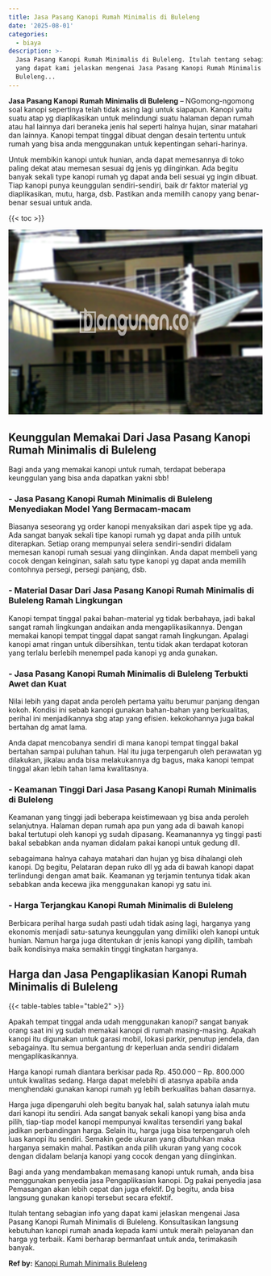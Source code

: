 ```yaml
---
title: Jasa Pasang Kanopi Rumah Minimalis di Buleleng
date: '2025-08-01'
categories:
  - biaya
description: >-
  Jasa Pasang Kanopi Rumah Minimalis di Buleleng. Itulah tentang sebagian info
  yang dapat kami jelaskan mengenai Jasa Pasang Kanopi Rumah Minimalis di
  Buleleng...
---
```


**Jasa Pasang Kanopi Rumah Minimalis di Buleleng** – NGomong-ngomong soal kanopi sepertinya telah tidak asing lagi untuk siapapun. Kanopi yaitu suatu atap yg diaplikasikan untuk melindungi suatu halaman depan rumah atau hal lainnya dari beraneka jenis hal seperti halnya hujan, sinar matahari dan lainnya. Kanopi tempat tinggal dibuat dengan desain tertentu untuk rumah yang bisa anda menggunakan untuk kepentingan sehari-harinya.

Untuk membikin kanopi untuk hunian, anda dapat memesannya di toko paling dekat atau memesan sesuai dg jenis yg diinginkan. Ada begitu banyak sekali type kanopi rumah yg dapat anda beli sesuai yg ingin dibuat. Tiap kanopi punya keunggulan sendiri-sendiri, baik dr faktor material yg diaplikasikan, mutu, harga, dsb. Pastikan anda memilih canopy yang benar-benar sesuai untuk anda.

{{< toc >}}

![Jasa Pasang Kanopi Rumah Minimalis di Buleleng](/images/harga-kanopi-minimalis-03.png)

## Keunggulan Memakai Dari Jasa Pasang Kanopi Rumah Minimalis di Buleleng

Bagi anda yang memakai kanopi untuk rumah, terdapat beberapa keunggulan yang bisa anda dapatkan yakni sbb!

### \- Jasa Pasang Kanopi Rumah Minimalis di Buleleng Menyediakan Model Yang Bermacam-macam

Biasanya seseorang yg order kanopi menyaksikan dari aspek tipe yg ada. Ada sangat banyak sekali tipe kanopi rumah yg dapat anda pilih untuk diterapkan. Setiap orang mempunyai selera sendiri-sendiri didalam memesan kanopi rumah sesuai yang diinginkan. Anda dapat membeli yang cocok dengan keinginan, salah satu type kanopi yg dapat anda memilih contohnya persegi, persegi panjang, dsb.

### \- Material Dasar Dari Jasa Pasang Kanopi Rumah Minimalis di Buleleng Ramah Lingkungan

Kanopi tempat tinggal pakai bahan-material yg tidak berbahaya, jadi bakal sangat ramah lingkungan andaikan anda mengaplikasikannya. Dengan memakai kanopi tempat tinggal dapat sangat ramah lingkungan. Apalagi kanopi amat ringan untuk dibersihkan, tentu tidak akan terdapat kotoran yang terlalu berlebih menempel pada kanopi yg anda gunakan.

### \- Jasa Pasang Kanopi Rumah Minimalis di Buleleng Terbukti Awet dan Kuat

Nilai lebih yang dapat anda peroleh pertama yaitu berumur panjang dengan kokoh. Kondisi ini sebab kanopi gunakan bahan-bahan yang berkualitas, perihal ini menjadikannya sbg atap yang efisien. kekokohannya juga bakal bertahan dg amat lama.

Anda dapat mencobanya sendiri di mana kanopi tempat tinggal bakal bertahan sampai puluhan tahun. Hal itu juga terpengaruh oleh perawatan yg dilakukan, jikalau anda bisa melakukannya dg bagus, maka kanopi tempat tinggal akan lebih tahan lama kwalitasnya.

### \- Keamanan Tinggi Dari Jasa Pasang Kanopi Rumah Minimalis di Buleleng

Keamanan yang tinggi jadi beberapa keistimewaan yg bisa anda peroleh selanjutnya. Halaman depan rumah apa pun yang ada di bawah kanopi bakal tertutupi oleh kanopi yg sudah dipasang. Keamanannya yg tinggi pasti bakal sebabkan anda nyaman didalam pakai kanopi untuk gedung dll.

sebagaimana halnya cahaya matahari dan hujan yg bisa dihalangi oleh kanopi. Dg begitu, Pelataran depan ruko dll yg ada di bawah kanopi dapat terlindungi dengan amat baik. Keamanan yg terjamin tentunya tidak akan sebabkan anda kecewa jika menggunakan kanopi yg satu ini.

### \- Harga Terjangkau Kanopi Rumah Minimalis di Buleleng

Berbicara perihal harga sudah pasti udah tidak asing lagi, harganya yang ekonomis menjadi satu-satunya keunggulan yang dimiliki oleh kanopi untuk hunian. Namun harga juga ditentukan dr jenis kanopi yang dipilih, tambah baik kondisinya maka semakin tinggi tingkatan harganya.

## Harga dan Jasa Pengaplikasian Kanopi Rumah Minimalis di Buleleng

{{< table-tables table="table2" >}}

Apakah tempat tinggal anda udah menggunakan kanopi? sangat banyak orang saat ini yg sudah memakai kanopi di rumah masing-masing. Apakah kanopi itu digunakan untuk garasi mobil, lokasi parkir, penutup jendela, dan sebagainya. Itu semua bergantung dr keperluan anda sendiri didalam mengaplikasikannya.

Harga kanopi rumah diantara berkisar pada Rp. 450.000 – Rp. 800.000 untuk kwalitas sedang. Harga dapat melebihi di atasnya apabila anda menghendaki gunakan kanopi rumah yg lebih berkualitas bahan dasarnya.

Harga juga dipengaruhi oleh begitu banyak hal, salah satunya ialah mutu dari kanopi itu sendiri. Ada sangat banyak sekali kanopi yang bisa anda pilih, tiap-tiap model kanopi mempunyai kwalitas tersendiri yang bakal jadikan perbandingan harga. Selain itu, harga juga bisa terpengaruh oleh luas kanopi itu sendiri. Semakin gede ukuran yang dibutuhkan maka harganya semakin mahal. Pastikan anda pilih ukuran yang yang cocok dengan didalam belanja kanopi yang cocok dengan yang diinginkan.

Bagi anda yang mendambakan memasang kanopi untuk rumah, anda bisa menggunakan penyedia jasa Pengaplikasian kanopi. Dg pakai penyedia jasa Pemasangan akan lebih cepat dan juga efektif. Dg begitu, anda bisa langsung gunakan kanopi tersebut secara efektif.

Itulah tentang sebagian info yang dapat kami jelaskan mengenai Jasa Pasang Kanopi Rumah Minimalis di Buleleng. Konsultasikan langsung kebutuhan kanopi rumah anada kepada kami untuk meraih pelayanan dan harga yg terbaik. Kami berharap bermanfaat untuk anda, terimakasih banyak.

**Ref by:**  [Kanopi Rumah Minimalis Buleleng](https://id.wikipedia.org/wiki/Kanopi)
